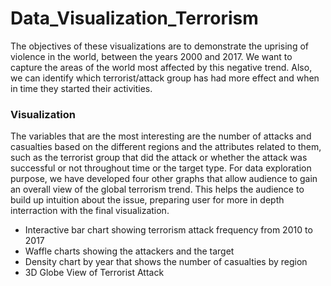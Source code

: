 # Data_Visualization_Terrorism

The objectives of these visualizations are to demonstrate the uprising of violence in the world, between the years 2000 and 2017. We want to capture the areas of the world most affected by this negative trend. Also, we can identify which terrorist/attack group has had more effect and when in time they started their activities.

### Visualization 

The variables that are the most interesting are the number of attacks and casualties based on the different regions and the attributes related to them, such as the terrorist group that did the attack or whether the attack was successful or not throughout time or the target type. For data exploration purpose, we have developed four other graphs that allow audience to gain an overall view of the global terrorism trend. This helps the audience to build up intuition about the issue, preparing user for more in depth interraction with the final visualization.

 - Interactive bar chart showing terrorism attack frequency from 2010 to 2017
 - Waffle charts showing the attackers and the target 
 - Density chart by year that shows the number of casualties by region
 - 3D Globe View of Terrorist Attack 
